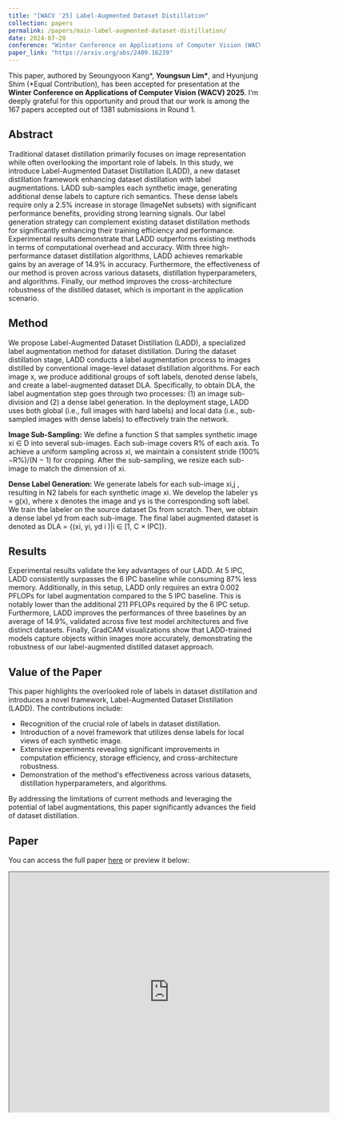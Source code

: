 ```yaml
---
title: "[WACV '25] Label-Augmented Dataset Distillation"
collection: papers
permalink: /papers/main-label-augmented-dataset-distillation/
date: 2024-07-20
conference: "Winter Conference on Applications of Computer Vision (WACV) 2025"
paper_link: "https://arxiv.org/abs/2409.16239"
---
```


This paper, authored by Seoungyoon Kang\*, **Youngsun Lim\***, and Hyunjung Shim (*Equal Contribution), has been accepted for presentation at the **Winter Conference on Applications of Computer Vision (WACV) 2025**. I’m deeply grateful for this opportunity and proud that our work is among the 167 papers accepted out of 1381 submissions in Round 1.

## Abstract
Traditional dataset distillation primarily focuses on image representation while often overlooking the important role of labels. In this study, we introduce Label-Augmented Dataset Distillation (LADD), a new dataset distillation framework enhancing dataset distillation with label augmentations. LADD sub-samples each synthetic image, generating additional dense labels to capture rich semantics. These dense labels require only a 2.5% increase in storage (ImageNet subsets) with significant performance benefits, providing strong learning signals. Our label generation strategy can complement existing dataset distillation methods for significantly enhancing their training efficiency and performance. Experimental results demonstrate that LADD outperforms existing methods in terms of computational overhead and accuracy. With three high-performance dataset distillation algorithms, LADD achieves remarkable gains by an average of 14.9% in accuracy. Furthermore, the effectiveness of our method is proven across various datasets, distillation hyperparameters, and algorithms. Finally, our method improves the cross-architecture robustness of the distilled dataset, which is important in the application scenario.

## Method

We propose Label-Augmented Dataset Distillation (LADD), a specialized label augmentation method for dataset distillation. During the dataset distillation stage, LADD conducts a label augmentation process to images distilled by conventional image-level dataset distillation algorithms. For each image x, we produce additional groups of soft labels, denoted dense labels, and create a label-augmented dataset DLA. Specifically, to obtain DLA, the label augmentation step goes through two processes: (1) an image sub-division and (2) a dense label generation. In the deployment stage, LADD uses both global (i.e., full images with hard labels) and local data (i.e., sub-sampled images with dense labels) to effectively train the network.

**Image Sub-Sampling:** We define a function S that samples synthetic image xi ∈ D into several sub-images. Each sub-image covers R% of each axis. To achieve a uniform sampling across xi, we maintain a consistent stride (100%−R%)/(N − 1) for cropping. After the sub-sampling, we resize each sub-image to match the dimension of xi.

**Dense Label Generation:** We generate labels for each sub-image xi,j , resulting in N2 labels for each synthetic image xi. We develop the labeler ys = g(x), where x denotes the image and ys is the corresponding soft label. We train the labeler on the source dataset Ds from scratch. Then, we obtain a dense label yd from each sub-image. The final label augmented dataset is denoted as DLA = {(xi, yi, yd i )|i ∈ [1, C × IPC]}.

## Results

Experimental results validate the key advantages of our LADD. At 5 IPC, LADD consistently surpasses the 6 IPC baseline while consuming 87% less memory. Additionally, in this setup, LADD only requires an extra 0.002 PFLOPs for label augmentation compared to the 5 IPC baseline. This is notably lower than the additional 211 PFLOPs required by the 6 IPC setup. Furthermore, LADD improves the performances of three baselines by an average of 14.9%, validated across five test model architectures and five distinct datasets. Finally, GradCAM visualizations show that LADD-trained models capture objects within images more accurately, demonstrating the robustness of our label-augmented distilled dataset approach.

## Value of the Paper

This paper highlights the overlooked role of labels in dataset distillation and introduces a novel framework, Label-Augmented Dataset Distillation (LADD). The contributions include:

- Recognition of the crucial role of labels in dataset distillation.
- Introduction of a novel framework that utilizes dense labels for local views of each synthetic image.
- Extensive experiments revealing significant improvements in computation efficiency, storage efficiency, and cross-architecture robustness.
- Demonstration of the method's effectiveness across various datasets, distillation hyperparameters, and algorithms.

By addressing the limitations of current methods and leveraging the potential of label augmentations, this paper significantly advances the field of dataset distillation.

## Paper
You can access the full paper [here](https://arxiv.org/pdf/2409.16239) or preview it below:

<iframe src="https://arxiv.org/pdf/2409.16239" width="640" height="480"></iframe>
